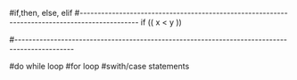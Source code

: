 #if,then, else, elif
#----------------------------------------------------------------------------------------------
if (( x < y ))

#----------------------------------------------------------------------------------------------



#do while loop
#for loop
#swith/case statements
